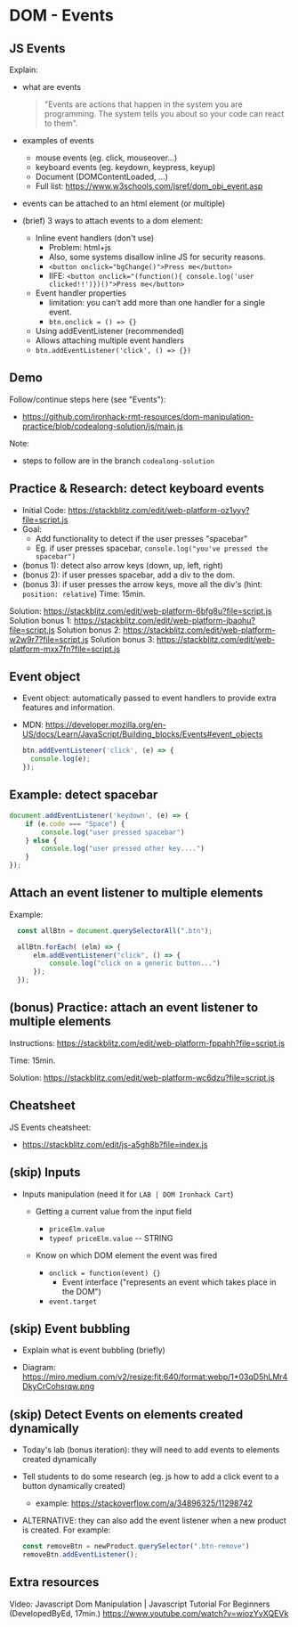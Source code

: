 
# DOM - Events

<!--- 

Status: 
- summary ready
- section "events" quite comprehensive

--->



## JS Events 

Explain:
- what are events
  > "Events are actions that happen in the system you are programming. The system tells you about so your code can react to them".

- examples of events
  - mouse events (eg. click, mouseover...)
  - keyboard events (eg. keydown, keypress, keyup)
  - Document (DOMContentLoaded, ...)
  - Full list: https://www.w3schools.com/jsref/dom_obj_event.asp

- events can be attached to an html element (or multiple)

- (brief) 3 ways to attach events to a dom element:
  - Inline event handlers (don't use)
    - Problem: html+js
    - Also, some systems disallow inline JS for security reasons.
    - `<button onclick="bgChange()">Press me</button>`
    - IIFE: `<button onclick="(function(){ console.log('user clicked!!')})()">Press me</button>`
  - Event handler properties
    - limitation: you can't add more than one handler for a single event.
    - `btn.onclick = () => {}`
  -  Using addEventListener (recommended)
    - Allows attaching multiple event handlers
    -  `btn.addEventListener('click', () => {})`




## Demo

Follow/continue steps here (see "Events"):
- https://github.com/ironhack-rmt-resources/dom-manipulation-practice/blob/codealong-solution/js/main.js


Note:
- steps to follow are in the branch `codealong-solution`





## Practice & Research: detect keyboard events
- Initial Code: https://stackblitz.com/edit/web-platform-oz1yyy?file=script.js
- Goal: 
  - Add functionality to detect if the user presses "spacebar"
  - Eg. if user presses spacebar, `console.log("you've pressed the spacebar")`
  <!-- Note: to test your code, make sure you click on the html document before you press space  -->
- (bonus 1): detect also arrow keys (down, up, left, right)
- (bonus 2): if user presses spacebar, add a div to the dom.
- (bonus 3): if user presses the arrow keys, move all the div's (hint: `position: relative`)
Time: 15min.

Solution: https://stackblitz.com/edit/web-platform-6bfg8u?file=script.js
Solution bonus 1: https://stackblitz.com/edit/web-platform-jbaohu?file=script.js
Solution bonus 2: https://stackblitz.com/edit/web-platform-w2w9r7?file=script.js
Solution bonus 3: https://stackblitz.com/edit/web-platform-mxx7fn?file=script.js

<!-- note: students will need to use the event object (which is what we'll explain next) -->




## Event object

- Event object: automatically passed to event handlers to provide extra features and information.

- MDN: https://developer.mozilla.org/en-US/docs/Learn/JavaScript/Building_blocks/Events#event_objects

  ```js
  btn.addEventListener('click', (e) => {
    console.log(e);
  });
  ```


## Example: detect spacebar

  ```js
  document.addEventListener('keydown', (e) => {
      if (e.code === "Space") {
          console.log("user pressed spacebar")
      } else {
          console.log("user pressed other key....")
      }
  });
  ```



## Attach an event listener to multiple elements


Example: 

```js
  const allBtn = document.querySelectorAll(".btn");

  allBtn.forEach( (elm) => {
      elm.addEventListener("click", () => {
          console.log("click on a generic button...")
      });
  });
```




## (bonus) Practice: attach an event listener to multiple elements

Instructions: https://stackblitz.com/edit/web-platform-fppahh?file=script.js

Time: 15min.

Solution: https://stackblitz.com/edit/web-platform-wc6dzu?file=script.js





## Cheatsheet


JS Events cheatsheet:  
  - https://stackblitz.com/edit/js-a5gh8b?file=index.js





## (skip) Inputs


- Inputs manipulation (need it for `LAB | DOM Ironhack Cart`)
  - Getting a current value from the input field
    - `priceElm.value`
    - `typeof priceElm.value` -- STRING

  - Know on which DOM element the event was fired
    - `onclick = function(event) {}`
      - Event interface ("represents an event which takes place in the DOM")
    - `event.target`



## (skip) Event bubbling

<!-- not needed for today's lab -->

- Explain what is event bubbling (briefly)

- Diagram: https://miro.medium.com/v2/resize:fit:640/format:webp/1*03qD5hLMr4DkyCrCohsrqw.png



## (skip) Detect Events on elements created dynamically

<!-- not needed for today's lab -->

- Today's lab (bonus iteration): they will need to add events to elements created dynamically


- Tell students to do some research (eg. js how to add a click event to a button dynamically created)
  - example: https://stackoverflow.com/a/34896325/11298742


- ALTERNATIVE: they can also add the event listener when a new product is created. For example:

  ```js
  const removeBtn = newProduct.querySelector(".btn-remove")
  removeBtn.addEventListener();
  ```



<!--

event bubbling + "Detect Events on elements created dynamically":
- take a bit of time & students find it confusing
- keep it brief & generic
- give some hints so that they do research

TO-Do:
- create a quick code example with "Detect Events on elements created dynamically"

-->




## Extra resources

Video: Javascript Dom Manipulation | Javascript Tutorial For Beginners
(DevelopedByEd, 17min.)
https://www.youtube.com/watch?v=wiozYyXQEVk

<!-- includes some interesting examples that we can use in demo -->



